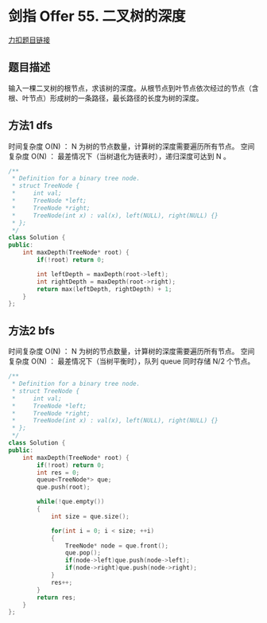 # 剑指 Offer 55. 二叉树的深度

[力扣题目链接](https://leetcode-cn.com/problems/er-cha-shu-de-shen-du-lcof/)                 


## 题目描述  

输入一棵二叉树的根节点，求该树的深度。从根节点到叶节点依次经过的节点（含根、叶节点）形成树的一条路径，最长路径的长度为树的深度。  

## 方法1 dfs  

时间复杂度 O(N) ： N 为树的节点数量，计算树的深度需要遍历所有节点。
空间复杂度 O(N) ： 最差情况下（当树退化为链表时），递归深度可达到 N 。



```cpp
/**
 * Definition for a binary tree node.
 * struct TreeNode {
 *     int val;
 *     TreeNode *left;
 *     TreeNode *right;
 *     TreeNode(int x) : val(x), left(NULL), right(NULL) {}
 * };
 */
class Solution {
public:
    int maxDepth(TreeNode* root) {
        if(!root) return 0;

        int leftDepth = maxDepth(root->left);
        int rightDepth = maxDepth(root->right);
        return max(leftDepth, rightDepth) + 1;
    }
};
```  


## 方法2 bfs  

时间复杂度 O(N) ： N 为树的节点数量，计算树的深度需要遍历所有节点。
空间复杂度 O(N) ： 最差情况下（当树平衡时），队列 queue 同时存储 N/2 个节点。

```cpp
/**
 * Definition for a binary tree node.
 * struct TreeNode {
 *     int val;
 *     TreeNode *left;
 *     TreeNode *right;
 *     TreeNode(int x) : val(x), left(NULL), right(NULL) {}
 * };
 */
class Solution {
public:
    int maxDepth(TreeNode* root) {
        if(!root) return 0;
        int res = 0;
        queue<TreeNode*> que;
        que.push(root);

        while(!que.empty())
        {
            int size = que.size();

            for(int i = 0; i < size; ++i)
            {
                TreeNode* node = que.front();
                que.pop();
                if(node->left)que.push(node->left);
                if(node->right)que.push(node->right);
            }
            res++;
        }
        return res;
    }
};
```
